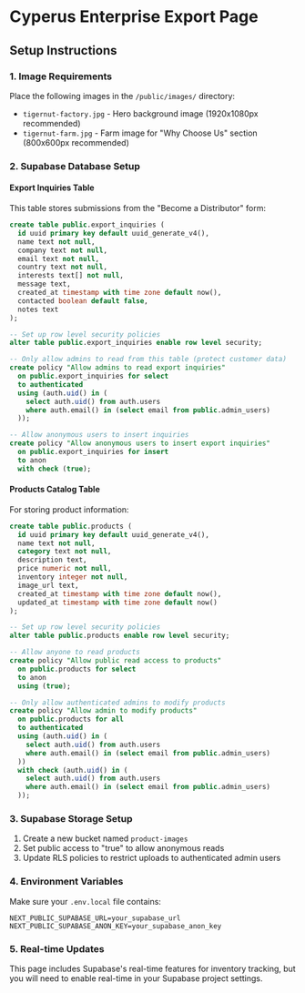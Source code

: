 # Cyperus Enterprise Export Page

## Setup Instructions

### 1. Image Requirements
Place the following images in the `/public/images/` directory:
- `tigernut-factory.jpg` - Hero background image (1920x1080px recommended)
- `tigernut-farm.jpg` - Farm image for "Why Choose Us" section (800x600px recommended)

### 2. Supabase Database Setup

#### Export Inquiries Table
This table stores submissions from the "Become a Distributor" form:

```sql
create table public.export_inquiries (
  id uuid primary key default uuid_generate_v4(),
  name text not null,
  company text not null,
  email text not null,
  country text not null,
  interests text[] not null,
  message text,
  created_at timestamp with time zone default now(),
  contacted boolean default false,
  notes text
);

-- Set up row level security policies
alter table public.export_inquiries enable row level security;

-- Only allow admins to read from this table (protect customer data)
create policy "Allow admins to read export inquiries"
  on public.export_inquiries for select
  to authenticated
  using (auth.uid() in (
    select auth.uid() from auth.users 
    where auth.email() in (select email from public.admin_users)
  ));

-- Allow anonymous users to insert inquiries
create policy "Allow anonymous users to insert export inquiries"
  on public.export_inquiries for insert
  to anon
  with check (true);
```

#### Products Catalog Table
For storing product information:

```sql
create table public.products (
  id uuid primary key default uuid_generate_v4(),
  name text not null,
  category text not null,
  description text,
  price numeric not null,
  inventory integer not null,
  image_url text,
  created_at timestamp with time zone default now(),
  updated_at timestamp with time zone default now()
);

-- Set up row level security policies
alter table public.products enable row level security;

-- Allow anyone to read products
create policy "Allow public read access to products"
  on public.products for select
  to anon
  using (true);

-- Only allow authenticated admins to modify products
create policy "Allow admin to modify products"
  on public.products for all
  to authenticated
  using (auth.uid() in (
    select auth.uid() from auth.users 
    where auth.email() in (select email from public.admin_users)
  ))
  with check (auth.uid() in (
    select auth.uid() from auth.users 
    where auth.email() in (select email from public.admin_users)
  ));
```

### 3. Supabase Storage Setup
1. Create a new bucket named `product-images`
2. Set public access to "true" to allow anonymous reads
3. Update RLS policies to restrict uploads to authenticated admin users

### 4. Environment Variables
Make sure your `.env.local` file contains:
```
NEXT_PUBLIC_SUPABASE_URL=your_supabase_url
NEXT_PUBLIC_SUPABASE_ANON_KEY=your_supabase_anon_key
```

### 5. Real-time Updates
This page includes Supabase's real-time features for inventory tracking, but you will need to enable real-time in your Supabase project settings.
